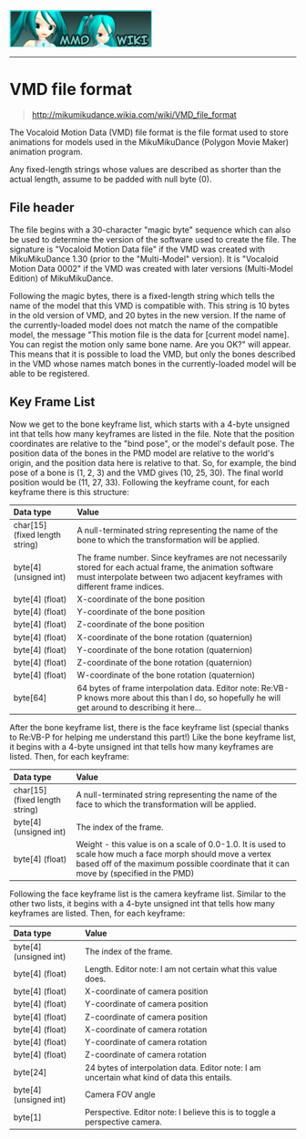 ![](Wiki-wordmark.png)

-----------------------------------

# VMD file format

> http://mikumikudance.wikia.com/wiki/VMD_file_format

The Vocaloid Motion Data (VMD) file format is the file format used to store animations for models used in the MikuMikuDance (Polygon Movie Maker) animation program.

Any fixed-length strings whose values are described as shorter than the actual length, assume to be padded with null byte (0).

## File header

The file begins with a 30-character "magic byte" sequence which can also be used to determine the version of the software used to create the file. The signature is "Vocaloid Motion Data file" if the VMD was created with MikuMikuDance 1.30 (prior to the "Multi-Model" version). It is "Vocaloid Motion Data 0002" if the VMD was created with later versions (Multi-Model Edition) of MikuMikuDance.

Following the magic bytes, there is a fixed-length string which tells the name of the model that this VMD is compatible with. This string is 10 bytes in the old version of VMD, and 20 bytes in the new version. If the name of the currently-loaded model does not match the name of the compatible model, the message "This motion file is the data for [current model name]. You can regist the motion only same bone name. Are you OK?" will appear. This means that it is possible to load the VMD, but only the bones described in the VMD whose names match bones in the currently-loaded model will be able to be registered.

## Key Frame List

Now we get to the bone keyframe list, which starts with a 4-byte unsigned int that tells how many keyframes are listed in the file. Note that the position coordinates are relative to the "bind pose", or the model's default pose. The position data of the bones in the PMD model are relative to the world's origin, and the position data here is relative to that. So, for example, the bind pose of a bone is (1, 2, 3) and the VMD gives (10, 25, 30). The final world position would be (11, 27, 33). Following the keyframe count, for each keyframe there is this structure:

| Data type                      | Value                                                                                                                                                                                    |
|:-------------------------------|:-----------------------------------------------------------------------------------------------------------------------------------------------------------------------------------------|
| char[15] (fixed length string) | A null-terminated string representing the name of the bone to which the transformation will be applied.                                                                                  |
| byte[4] (unsigned int)         | The frame number. Since keyframes are not necessarily stored for each actual frame, the animation software must interpolate between two adjacent keyframes with different frame indices. |
| byte[4] (float)                | X-coordinate of the bone position                                                                                                                                                        |
| byte[4] (float)                | Y-coordinate of the bone position                                                                                                                                                        |
| byte[4] (float)                | Z-coordinate of the bone position                                                                                                                                                        |
| byte[4] (float)                | X-coordinate of the bone rotation (quaternion)                                                                                                                                           |
| byte[4] (float)                | Y-coordinate of the bone rotation (quaternion)                                                                                                                                           |
| byte[4] (float)                | Z-coordinate of the bone rotation (quaternion)                                                                                                                                           |
| byte[4] (float)                | W-coordinate of the bone rotation (quaternion)                                                                                                                                           |
| byte[64]                       | 64 bytes of frame interpolation data. Editor note: Re:VB-P knows more about this than I do, so hopefully he will get around to describing it here...                                     |

After the bone keyframe list, there is the face keyframe list (special thanks to Re:VB-P for helping me understand this part!) Like the bone keyframe list, it begins with a 4-byte unsigned int that tells how many keyframes are listed. Then, for each keyframe:

| Data type                      | Value                                                                                                                                                                                                |
|:-------------------------------|:-----------------------------------------------------------------------------------------------------------------------------------------------------------------------------------------------------|
| char[15] (fixed length string) | A null-terminated string representing the name of the face to which the transformation will be applied.                                                                                              |
| byte[4] (unsigned int)         | The index of the frame.                                                                                                                                                                              |
| byte[4] (float)                | Weight - this value is on a scale of 0.0-1.0. It is used to scale how much a face morph should move a vertex based off of the maximum possible coordinate that it can move by (specified in the PMD) |

Following the face keyframe list is the camera keyframe list. Similar to the other two lists, it begins with a 4-byte unsigned int that tells how many keyframes are listed. Then, for each keyframe:

| Data type              | Value                                                                                       |
|:-----------------------|:--------------------------------------------------------------------------------------------|
| byte[4] (unsigned int) | The index of the frame.                                                                     |
| byte[4] (float)        | Length. Editor note: I am not certain what this value does.                                 |
| byte[4] (float)        | X-coordinate of camera position                                                             |
| byte[4] (float)        | Y-coordinate of camera position                                                             |
| byte[4] (float)        | Z-coordinate of camera position                                                             |
| byte[4] (float)        | X-coordinate of camera rotation                                                             |
| byte[4] (float)        | Y-coordinate of camera rotation                                                             |
| byte[4] (float)        | Z-coordinate of camera rotation                                                             |
| byte[24]               | 24 bytes of interpolation data. Editor note: I am uncertain what kind of data this entails. |
| byte[4] (unsigned int) | Camera FOV angle                                                                            |
| byte[1]                | Perspective. Editor note: I believe this is to toggle a perspective camera.                 |